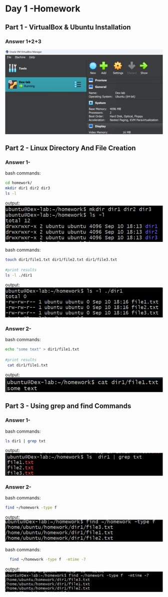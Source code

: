 # Day 1 -Homework

## Part 1 - VirtualBox & Ubuntu Installation

### Answer 1+2+3

![alt text](image.png)

## Part 2 - Linux Directory And File Creation

### Answer 1-

bash commands:

```bash
cd homework/
mkdir dir1 dir2 dir3
ls -l
```

output:
![alt text](image-1.png)

bash commands:

```bash
touch dir1/file1.txt dir1/file2.txt dir1/file3.txt

#print results
ls -l ./dir1
```

output:
![alt text](image-2.png)

### Answer 2-

bash commands:

```bash
echo "some text" > dir1/file1.txt

#print results
 cat dir1/file1.txt
```

output:
![alt text](image-3.png)

## Part 3 - Using grep and find Commands

### Answer 1-

bash commands:

```bash
ls dir1 | grep txt
```

output:
![alt text](image-5.png)

### Answer 2-

bash commands:

```bash
find ~/homework -type f
```

output:
![alt text](image-4.png)

bash commands:

```bash
  find ~/homework -type f  -mtime -7
```

output:
![alt text](image-6.png)
